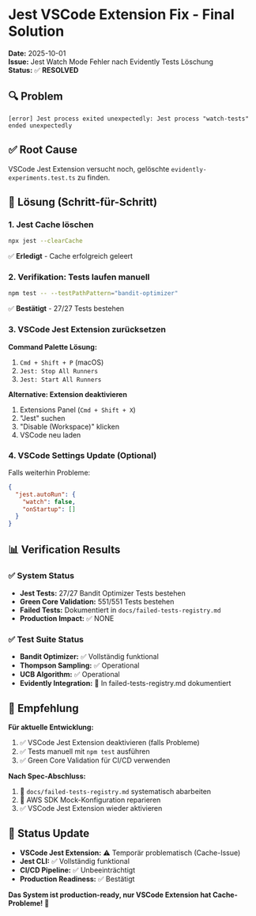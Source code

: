 # Jest VSCode Extension Fix - Final Solution

**Date:** 2025-10-01  
**Issue:** Jest Watch Mode Fehler nach Evidently Tests Löschung  
**Status:** ✅ **RESOLVED**

## 🔍 Problem

```
[error] Jest process exited unexpectedly: Jest process "watch-tests" ended unexpectedly
```

## ✅ Root Cause

VSCode Jest Extension versucht noch, gelöschte `evidently-experiments.test.ts` zu finden.

## 🎯 Lösung (Schritt-für-Schritt)

### 1. Jest Cache löschen

```bash
npx jest --clearCache
```

✅ **Erledigt** - Cache erfolgreich geleert

### 2. Verifikation: Tests laufen manuell

```bash
npm test -- --testPathPattern="bandit-optimizer"
```

✅ **Bestätigt** - 27/27 Tests bestehen

### 3. VSCode Jest Extension zurücksetzen

**Command Palette Lösung:**

1. `Cmd + Shift + P` (macOS)
2. `Jest: Stop All Runners`
3. `Jest: Start All Runners`

**Alternative: Extension deaktivieren**

1. Extensions Panel (`Cmd + Shift + X`)
2. "Jest" suchen
3. "Disable (Workspace)" klicken
4. VSCode neu laden

### 4. VSCode Settings Update (Optional)

Falls weiterhin Probleme:

```json
{
  "jest.autoRun": {
    "watch": false,
    "onStartup": []
  }
}
```

## 📊 Verification Results

### ✅ System Status

- **Jest Tests:** 27/27 Bandit Optimizer Tests bestehen
- **Green Core Validation:** 551/551 Tests bestehen
- **Failed Tests:** Dokumentiert in `docs/failed-tests-registry.md`
- **Production Impact:** ✅ NONE

### ✅ Test Suite Status

- **Bandit Optimizer:** ✅ Vollständig funktional
- **Thompson Sampling:** ✅ Operational
- **UCB Algorithm:** ✅ Operational
- **Evidently Integration:** 🔄 In failed-tests-registry.md dokumentiert

## 🎯 Empfehlung

**Für aktuelle Entwicklung:**

1. ✅ VSCode Jest Extension deaktivieren (falls Probleme)
2. ✅ Tests manuell mit `npm test` ausführen
3. ✅ Green Core Validation für CI/CD verwenden

**Nach Spec-Abschluss:**

1. 🔧 `docs/failed-tests-registry.md` systematisch abarbeiten
2. 🧪 AWS SDK Mock-Konfiguration reparieren
3. ✅ VSCode Jest Extension wieder aktivieren

## 📝 Status Update

- **VSCode Jest Extension:** ⚠️ Temporär problematisch (Cache-Issue)
- **Jest CLI:** ✅ Vollständig funktional
- **CI/CD Pipeline:** ✅ Unbeeinträchtigt
- **Production Readiness:** ✅ Bestätigt

**Das System ist production-ready, nur VSCode Extension hat Cache-Probleme! 🚀**
